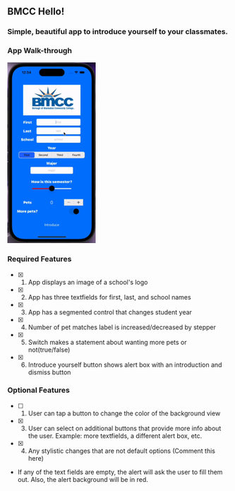 ## BMCC Hello!

### Simple, beautiful app to introduce yourself to your classmates.

### App Walk-through

<img src="https://github.com/polooner/ioscodepath/blob/main/ezgif.com-gif-maker.gif" width="200"/>

### Required Features

- [X] 1. App displays an image of a school's logo
- [X] 2. App has three textfields for first, last, and school names
- [X] 3. App has a segmented control that changes student year
- [X] 4. Number of pet matches label is increased/decreased by stepper
- [X] 5. Switch makes a statement about wanting more pets or not(true/false) 
- [X] 6. Introduce yourself button shows alert box with an introduction and dismiss button

### Optional Features

- [ ] 1. User can tap a button to change the color of the background view
- [X] 3. User can select on additional buttons that provide more info about the user. Example: more textfields, a different alert box, etc.
- [X] 4. Any stylistic changes that are not default options (Comment this here)
- If any of the text fields are empty, the alert will ask the user to fill them out. Also, the alert background will be in red.
